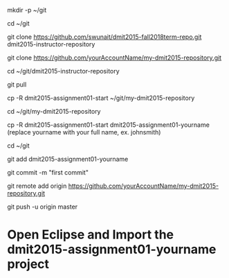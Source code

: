 mkdir -p ~/git

cd ~/git

git clone https://github.com/swunait/dmit2015-fall2018term-repo.git dmit2015-instructor-repository

git clone https://github.com/yourAccountName/my-dmit2015-repository.git

cd ~/git/dmit2015-instructor-repository

git pull

cp -R dmit2015-assignment01-start ~/git/my-dmit2015-repository

cd ~/git/my-dmit2015-repository

cp -R dmit2015-assignment01-start dmit2015-assignment01-yourname (replace yourname with your full name, ex. johnsmith)

cd ~/git


git add dmit2015-assignment01-yourname

git commit -m "first commit"

git remote add origin https://github.com/yourAccountName/my-dmit2015-repository.git

git push -u origin master

# Open Eclipse and Import the dmit2015-assignment01-yourname project
